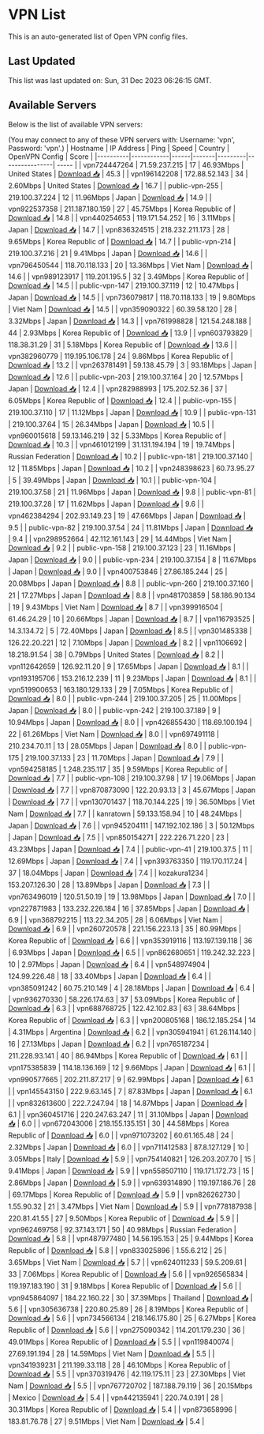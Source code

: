 # VPN List

This is an auto-generated list of Open VPN config files.

## Last Updated

This list was last updated on: Sun, 31 Dec 2023 06:26:15 GMT.

## Available Servers

Below is the list of available VPN servers:

(You may connect to any of these VPN servers with: Username: 'vpn', Password: 'vpn'.)
| Hostname | IP Address | Ping | Speed | Country | OpenVPN Config | Score |
|----------|------------|------|-------|---------|----------------| ----- |
| vpn724447264 | 71.59.237.215 | 17 | 46.93Mbps | United States | [Download 📥](./configs/server_0_US.ovpn) | 45.3 |
| vpn196142208 | 172.88.52.143 | 34 | 2.60Mbps | United States | [Download 📥](./configs/server_1_US.ovpn) | 16.7 |
| public-vpn-255 | 219.100.37.224 | 12 | 11.96Mbps | Japan | [Download 📥](./configs/server_2_JP.ovpn) | 14.9 |
| vpn922537358 | 211.187.180.159 | 27 | 45.75Mbps | Korea Republic of | [Download 📥](./configs/server_3_KR.ovpn) | 14.8 |
| vpn440254653 | 119.171.54.252 | 16 | 3.11Mbps | Japan | [Download 📥](./configs/server_4_JP.ovpn) | 14.7 |
| vpn836324515 | 218.232.211.173 | 28 | 9.65Mbps | Korea Republic of | [Download 📥](./configs/server_5_KR.ovpn) | 14.7 |
| public-vpn-214 | 219.100.37.216 | 21 | 9.41Mbps | Japan | [Download 📥](./configs/server_6_JP.ovpn) | 14.6 |
| vpn796450544 | 118.70.118.133 | 20 | 13.36Mbps | Viet Nam | [Download 📥](./configs/server_7_VN.ovpn) | 14.6 |
| vpn989123917 | 119.201.195.5 | 32 | 3.49Mbps | Korea Republic of | [Download 📥](./configs/server_8_KR.ovpn) | 14.5 |
| public-vpn-147 | 219.100.37.119 | 12 | 10.47Mbps | Japan | [Download 📥](./configs/server_9_JP.ovpn) | 14.5 |
| vpn736079817 | 118.70.118.133 | 19 | 9.80Mbps | Viet Nam | [Download 📥](./configs/server_10_VN.ovpn) | 14.5 |
| vpn359090322 | 60.39.58.120 | 28 | 3.32Mbps | Japan | [Download 📥](./configs/server_11_JP.ovpn) | 14.3 |
| vpn761998828 | 121.54.248.188 | 44 | 2.93Mbps | Korea Republic of | [Download 📥](./configs/server_12_KR.ovpn) | 13.9 |
| vpn603793829 | 118.38.31.29 | 31 | 5.18Mbps | Korea Republic of | [Download 📥](./configs/server_13_KR.ovpn) | 13.6 |
| vpn382960779 | 119.195.106.178 | 24 | 9.86Mbps | Korea Republic of | [Download 📥](./configs/server_14_KR.ovpn) | 13.2 |
| vpn263781491 | 59.138.45.79 | 3 | 93.18Mbps | Japan | [Download 📥](./configs/server_15_JP.ovpn) | 12.6 |
| public-vpn-203 | 219.100.37.164 | 20 | 12.57Mbps | Japan | [Download 📥](./configs/server_16_JP.ovpn) | 12.4 |
| vpn282988993 | 175.202.52.36 | 37 | 6.05Mbps | Korea Republic of | [Download 📥](./configs/server_17_KR.ovpn) | 12.4 |
| public-vpn-155 | 219.100.37.110 | 17 | 11.12Mbps | Japan | [Download 📥](./configs/server_18_JP.ovpn) | 10.9 |
| public-vpn-131 | 219.100.37.64 | 15 | 26.34Mbps | Japan | [Download 📥](./configs/server_19_JP.ovpn) | 10.5 |
| vpn960015618 | 59.13.146.219 | 32 | 5.33Mbps | Korea Republic of | [Download 📥](./configs/server_20_KR.ovpn) | 10.3 |
| vpn461012199 | 31.131.194.194 | 19 | 19.74Mbps | Russian Federation | [Download 📥](./configs/server_21_RU.ovpn) | 10.2 |
| public-vpn-181 | 219.100.37.140 | 12 | 11.85Mbps | Japan | [Download 📥](./configs/server_22_JP.ovpn) | 10.2 |
| vpn248398623 | 60.73.95.27 | 5 | 39.49Mbps | Japan | [Download 📥](./configs/server_23_JP.ovpn) | 10.1 |
| public-vpn-104 | 219.100.37.58 | 21 | 11.96Mbps | Japan | [Download 📥](./configs/server_24_JP.ovpn) | 9.8 |
| public-vpn-81 | 219.100.37.28 | 17 | 11.62Mbps | Japan | [Download 📥](./configs/server_25_JP.ovpn) | 9.6 |
| vpn462384294 | 202.93.149.23 | 19 | 47.66Mbps | Japan | [Download 📥](./configs/server_26_JP.ovpn) | 9.5 |
| public-vpn-82 | 219.100.37.54 | 24 | 11.81Mbps | Japan | [Download 📥](./configs/server_27_JP.ovpn) | 9.4 |
| vpn298952664 | 42.112.161.143 | 29 | 14.44Mbps | Viet Nam | [Download 📥](./configs/server_28_VN.ovpn) | 9.2 |
| public-vpn-158 | 219.100.37.123 | 23 | 11.16Mbps | Japan | [Download 📥](./configs/server_29_JP.ovpn) | 9.0 |
| public-vpn-234 | 219.100.37.154 | 8 | 11.67Mbps | Japan | [Download 📥](./configs/server_30_JP.ovpn) | 9.0 |
| vpn400753846 | 27.86.185.244 | 25 | 20.08Mbps | Japan | [Download 📥](./configs/server_31_JP.ovpn) | 8.8 |
| public-vpn-260 | 219.100.37.160 | 21 | 17.27Mbps | Japan | [Download 📥](./configs/server_32_JP.ovpn) | 8.8 |
| vpn481703859 | 58.186.90.134 | 19 | 9.43Mbps | Viet Nam | [Download 📥](./configs/server_33_VN.ovpn) | 8.7 |
| vpn399916504 | 61.46.24.29 | 10 | 20.66Mbps | Japan | [Download 📥](./configs/server_34_JP.ovpn) | 8.7 |
| vpn116793525 | 14.3.134.72 | 5 | 72.40Mbps | Japan | [Download 📥](./configs/server_35_JP.ovpn) | 8.5 |
| vpn301485338 | 126.22.20.221 | 12 | 7.10Mbps | Japan | [Download 📥](./configs/server_36_JP.ovpn) | 8.2 |
| vpn1106692 | 18.218.91.54 | 38 | 0.79Mbps | United States | [Download 📥](./configs/server_37_US.ovpn) | 8.2 |
| vpn112642659 | 126.92.11.20 | 9 | 17.65Mbps | Japan | [Download 📥](./configs/server_38_JP.ovpn) | 8.1 |
| vpn193195706 | 153.216.12.239 | 11 | 9.23Mbps | Japan | [Download 📥](./configs/server_39_JP.ovpn) | 8.1 |
| vpn519900653 | 163.180.129.133 | 29 | 7.05Mbps | Korea Republic of | [Download 📥](./configs/server_40_KR.ovpn) | 8.0 |
| public-vpn-244 | 219.100.37.205 | 25 | 11.00Mbps | Japan | [Download 📥](./configs/server_41_JP.ovpn) | 8.0 |
| public-vpn-242 | 219.100.37.189 | 9 | 10.94Mbps | Japan | [Download 📥](./configs/server_42_JP.ovpn) | 8.0 |
| vpn426855430 | 118.69.100.194 | 22 | 61.26Mbps | Viet Nam | [Download 📥](./configs/server_43_VN.ovpn) | 8.0 |
| vpn697491118 | 210.234.70.11 | 13 | 28.05Mbps | Japan | [Download 📥](./configs/server_44_JP.ovpn) | 8.0 |
| public-vpn-175 | 219.100.37.133 | 23 | 11.70Mbps | Japan | [Download 📥](./configs/server_45_JP.ovpn) | 7.9 |
| vpn594258185 | 1.248.235.117 | 35 | 9.59Mbps | Korea Republic of | [Download 📥](./configs/server_46_KR.ovpn) | 7.7 |
| public-vpn-108 | 219.100.37.98 | 17 | 19.06Mbps | Japan | [Download 📥](./configs/server_47_JP.ovpn) | 7.7 |
| vpn870873090 | 122.20.93.13 | 3 | 45.67Mbps | Japan | [Download 📥](./configs/server_48_JP.ovpn) | 7.7 |
| vpn130701437 | 118.70.144.225 | 19 | 36.50Mbps | Viet Nam | [Download 📥](./configs/server_49_VN.ovpn) | 7.7 |
| kanratown | 59.133.158.94 | 10 | 48.24Mbps | Japan | [Download 📥](./configs/server_50_JP.ovpn) | 7.6 |
| vpn945204111 | 147.192.102.186 | 3 | 50.12Mbps | Japan | [Download 📥](./configs/server_51_JP.ovpn) | 7.5 |
| vpn850154271 | 222.226.71.220 | 23 | 43.23Mbps | Japan | [Download 📥](./configs/server_52_JP.ovpn) | 7.4 |
| public-vpn-41 | 219.100.37.5 | 11 | 12.69Mbps | Japan | [Download 📥](./configs/server_53_JP.ovpn) | 7.4 |
| vpn393763350 | 119.170.117.24 | 37 | 18.04Mbps | Japan | [Download 📥](./configs/server_54_JP.ovpn) | 7.4 |
| kozakura1234 | 153.207.126.30 | 28 | 13.89Mbps | Japan | [Download 📥](./configs/server_55_JP.ovpn) | 7.3 |
| vpn763496019 | 120.51.50.19 | 19 | 13.98Mbps | Japan | [Download 📥](./configs/server_56_JP.ovpn) | 7.0 |
| vpn227871983 | 133.232.226.184 | 16 | 37.85Mbps | Japan | [Download 📥](./configs/server_57_JP.ovpn) | 6.9 |
| vpn368792215 | 113.22.34.205 | 28 | 6.06Mbps | Viet Nam | [Download 📥](./configs/server_58_VN.ovpn) | 6.9 |
| vpn260720578 | 221.156.223.13 | 35 | 80.99Mbps | Korea Republic of | [Download 📥](./configs/server_59_KR.ovpn) | 6.6 |
| vpn353919116 | 113.197.139.118 | 36 | 6.93Mbps | Japan | [Download 📥](./configs/server_60_JP.ovpn) | 6.5 |
| vpn862680651 | 119.242.32.223 | 10 | 2.97Mbps | Japan | [Download 📥](./configs/server_61_JP.ovpn) | 6.4 |
| vpn548974904 | 124.99.226.48 | 18 | 33.40Mbps | Japan | [Download 📥](./configs/server_62_JP.ovpn) | 6.4 |
| vpn385091242 | 60.75.210.149 | 4 | 28.18Mbps | Japan | [Download 📥](./configs/server_63_JP.ovpn) | 6.4 |
| vpn936270330 | 58.226.174.63 | 37 | 53.09Mbps | Korea Republic of | [Download 📥](./configs/server_64_KR.ovpn) | 6.3 |
| vpn688768725 | 122.42.102.83 | 63 | 38.64Mbps | Korea Republic of | [Download 📥](./configs/server_65_KR.ovpn) | 6.3 |
| vpn200805168 | 186.12.185.254 | 14 | 4.31Mbps | Argentina | [Download 📥](./configs/server_66_AR.ovpn) | 6.2 |
| vpn305941941 | 61.26.114.140 | 16 | 27.13Mbps | Japan | [Download 📥](./configs/server_67_JP.ovpn) | 6.2 |
| vpn765187234 | 211.228.93.141 | 40 | 86.94Mbps | Korea Republic of | [Download 📥](./configs/server_68_KR.ovpn) | 6.1 |
| vpn175385839 | 114.18.136.169 | 12 | 9.66Mbps | Japan | [Download 📥](./configs/server_69_JP.ovpn) | 6.1 |
| vpn990577665 | 202.211.87.217 | 9 | 62.99Mbps | Japan | [Download 📥](./configs/server_70_JP.ovpn) | 6.1 |
| vpn145543150 | 222.9.63.145 | 7 | 87.83Mbps | Japan | [Download 📥](./configs/server_71_JP.ovpn) | 6.1 |
| vpn832613600 | 222.7.247.94 | 18 | 14.87Mbps | Japan | [Download 📥](./configs/server_72_JP.ovpn) | 6.1 |
| vpn360451716 | 220.247.63.247 | 11 | 31.10Mbps | Japan | [Download 📥](./configs/server_73_JP.ovpn) | 6.0 |
| vpn672043006 | 218.155.135.151 | 30 | 44.58Mbps | Korea Republic of | [Download 📥](./configs/server_74_KR.ovpn) | 6.0 |
| vpn971073202 | 60.61.165.48 | 24 | 2.32Mbps | Japan | [Download 📥](./configs/server_75_JP.ovpn) | 6.0 |
| vpn711412583 | 87.8.127.129 | 10 | 3.05Mbps | Italy | [Download 📥](./configs/server_76_IT.ovpn) | 5.9 |
| vpn754140821 | 126.203.207.70 | 15 | 9.41Mbps | Japan | [Download 📥](./configs/server_77_JP.ovpn) | 5.9 |
| vpn558507110 | 119.171.172.73 | 15 | 2.86Mbps | Japan | [Download 📥](./configs/server_78_JP.ovpn) | 5.9 |
| vpn639314890 | 119.197.186.76 | 28 | 69.17Mbps | Korea Republic of | [Download 📥](./configs/server_79_KR.ovpn) | 5.9 |
| vpn826262730 | 1.55.90.32 | 21 | 3.47Mbps | Viet Nam | [Download 📥](./configs/server_80_VN.ovpn) | 5.9 |
| vpn778187938 | 220.81.41.55 | 27 | 9.50Mbps | Korea Republic of | [Download 📥](./configs/server_81_KR.ovpn) | 5.9 |
| vpn962469758 | 92.37.143.171 | 50 | 40.98Mbps | Russian Federation | [Download 📥](./configs/server_82_RU.ovpn) | 5.8 |
| vpn487977480 | 14.56.195.153 | 25 | 9.44Mbps | Korea Republic of | [Download 📥](./configs/server_83_KR.ovpn) | 5.8 |
| vpn833025896 | 1.55.6.212 | 25 | 3.65Mbps | Viet Nam | [Download 📥](./configs/server_84_VN.ovpn) | 5.7 |
| vpn624011233 | 59.5.209.61 | 33 | 7.06Mbps | Korea Republic of | [Download 📥](./configs/server_85_KR.ovpn) | 5.6 |
| vpn926565834 | 119.197.183.190 | 31 | 9.18Mbps | Korea Republic of | [Download 📥](./configs/server_86_KR.ovpn) | 5.6 |
| vpn945864097 | 184.22.160.22 | 30 | 37.39Mbps | Thailand | [Download 📥](./configs/server_87_TH.ovpn) | 5.6 |
| vpn305636738 | 220.80.25.89 | 26 | 8.19Mbps | Korea Republic of | [Download 📥](./configs/server_88_KR.ovpn) | 5.6 |
| vpn734566134 | 218.146.175.80 | 25 | 6.27Mbps | Korea Republic of | [Download 📥](./configs/server_89_KR.ovpn) | 5.6 |
| vpn275090342 | 114.201.179.230 | 36 | 49.01Mbps | Korea Republic of | [Download 📥](./configs/server_90_KR.ovpn) | 5.5 |
| vpn119840074 | 27.69.191.194 | 28 | 14.59Mbps | Viet Nam | [Download 📥](./configs/server_91_VN.ovpn) | 5.5 |
| vpn341939231 | 211.199.33.118 | 28 | 46.10Mbps | Korea Republic of | [Download 📥](./configs/server_92_KR.ovpn) | 5.5 |
| vpn370319476 | 42.119.175.11 | 23 | 27.30Mbps | Viet Nam | [Download 📥](./configs/server_93_VN.ovpn) | 5.5 |
| vpn767720702 | 187.188.79.119 | 36 | 20.15Mbps | Mexico | [Download 📥](./configs/server_94_MX.ovpn) | 5.4 |
| vpn442135941 | 220.74.0.191 | 28 | 30.31Mbps | Korea Republic of | [Download 📥](./configs/server_95_KR.ovpn) | 5.4 |
| vpn873658996 | 183.81.76.78 | 27 | 9.51Mbps | Viet Nam | [Download 📥](./configs/server_96_VN.ovpn) | 5.4 |
